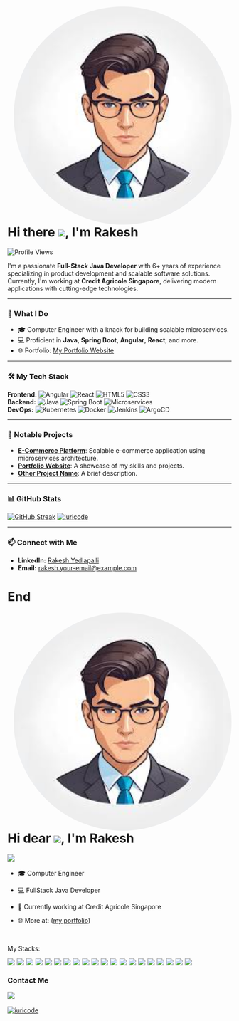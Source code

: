 <img align="right" height="490em" style="border-radius: 70% !important;" src="https://github.com/RakeshYedlapalli/RakeshYedlapalli/blob/53c299ee955dd749933435534d0a6767aebecbde/images.jpeg"/>

<h1 align="left">
  Hi there <img src="https://raw.githubusercontent.com/kaueMarques/kaueMarques/master/hi.gif" width="30px"/>, I'm Rakesh
</h1>

<p align="left">
  <img src="https://komarev.com/ghpvc/?username=RakeshYedlapalli&color=05122A" alt="Profile Views" />
</p>

I'm a passionate **Full-Stack Java Developer** with 6+ years of experience specializing in product development and scalable software solutions. Currently, I'm working at **Credit Agricole Singapore**, delivering modern applications with cutting-edge technologies.

---

### 🚀 What I Do
- 🎓 Computer Engineer with a knack for building scalable microservices.
- 💻 Proficient in **Java**, **Spring Boot**, **Angular**, **React**, and more.
- 🌐 Portfolio: [My Portfolio Website](https://rakeshyedlapalli.github.io/portfolio/)

---

### 🛠️ My Tech Stack
**Frontend:** ![Angular](https://img.shields.io/badge/Angular-05122A?logo=Angular) ![React](https://img.shields.io/badge/React-05122A?logo=React) ![HTML5](https://img.shields.io/badge/HTML5-05122A?logo=html5) ![CSS3](https://img.shields.io/badge/CSS3-05122A?logo=css3)  
**Backend:** ![Java](https://img.shields.io/badge/Java-05122A?logo=java) ![Spring Boot](https://img.shields.io/badge/SpringBoot-05122A?logo=springboot) ![Microservices](https://img.shields.io/badge/MicroServices-05122A?logo=Microservices)  
**DevOps:** ![Kubernetes](https://img.shields.io/badge/Kubernetes-05122A?logo=kubernetes) ![Docker](https://img.shields.io/badge/Docker-05122A?logo=docker) ![Jenkins](https://img.shields.io/badge/Jenkins-05122A?logo=jenkins) ![ArgoCD](https://img.shields.io/badge/ArgoCD-05122A?logo=ArgoCD)

---

### 🚀 Notable Projects
- **[E-Commerce Platform](project-link)**: Scalable e-commerce application using microservices architecture.
- **[Portfolio Website](https://rakeshyedlapalli.github.io/portfolio/)**: A showcase of my skills and projects.
- **[Other Project Name](project-link)**: A brief description.

---

### 📊 GitHub Stats
[![GitHub Streak](https://streak-stats.demolab.com/?user=RakeshYedlapalli&theme=dracula)](https://git.io/streak-stats)
[![iuricode](https://github-readme-stats.vercel.app/api/top-langs/?username=RakeshYedlapalli&hide=html&layout=compact&theme=dracula)](https://github.com/anuraghazra/github-readme-stats)

---

### 📫 Connect with Me
- **LinkedIn:** [Rakesh Yedlapalli](https://www.linkedin.com/in/rakeshyedlapalli/)
- **Email:** rakesh.your-email@example.com






<h1>End </h1>

<img align="right" height="490em" style="border-radius: 70% !important;" src="https://github.com/RakeshYedlapalli/RakeshYedlapalli/blob/53c299ee955dd749933435534d0a6767aebecbde/images.jpeg"/>

<h1 align="left">
  Hi dear <img src="https://raw.githubusercontent.com/kaueMarques/kaueMarques/master/hi.gif" width="30px"/>, I'm Rakesh
</h1>

<p align="left">
  <img src="https://komarev.com/ghpvc/?username=BeatrizNeaime&color=05122A" alt"Profile Views" /> 
</p>

- 🎓 Computer Engineer

- 💻 FullStack Java Developer

- 🚀 Currently working at Credit Agricole Singapore

- 🌐 More at: ([my portfolio](https://rakeshyedlapalli.github.io/portfolio/))

<br>

<p>
  My Stacks:
</p>

<div style="display: flex; gap: 5px">
  <img src="https://img.shields.io/badge/Java-05122A?logo=java"/>
  <img src="https://img.shields.io/badge/Angular-05122A?logo=Angular"/>
  <img src="https://img.shields.io/badge/React-05122A?logo=React"/>
<img src="https://img.shields.io/badge/JavaScript-05122A?logo=javascript"/>
<img src="https://img.shields.io/badge/HTML5-05122A?logo=html5"/>
<img src="https://img.shields.io/badge/CSS3-05122A?logo=css3"/>
<img src="https://img.shields.io/badge/SpringBoot-05122A?logo=springboot"/>
  <img src="https://img.shields.io/badge/MicroServices-05122A?logo=Microservices"/>
  <img src="https://img.shields.io/badge/Hibernate-05122A?logo=Hibernate"/>
  <img src="https://img.shields.io/badge/Kafka-05122A?logo=kafka"/>
  <img src="https://img.shields.io/badge/Azure-05122A?logo=Azure"/>
  <img src="https://img.shields.io/badge/Docker-05122A?logo=Docker"/>
  <img src="https://img.shields.io/badge/Kubernetes-05122A?logo=kubernetes"/>
  <img src="https://img.shields.io/badge/Jenkins-05122A?logo=Jenkins"/>
  <img src="https://img.shields.io/badge/ArgoCD-05122A?logo=ArgoCD"/>
<img src="https://img.shields.io/badge/NodeJS-05122A?logo=nodedotjs"/>
<img src="https://img.shields.io/badge/Postgres-05122A?logo=postgres"/>
<img src="https://img.shields.io/badge/MongoDB-05122A?logo=mongodb"/>
<img src="https://img.shields.io/badge/Maven-05122A?logo=maven"/>
<img src="https://img.shields.io/badge/Gradle-05122A?logo=gradle"/>
</div>

<h3>
  Contact Me
</h3>

<a href="https://www.linkedin.com/in/rakeshyedlapalli/" target="_blank">
  <img src="https://img.shields.io/badge/Rakesh Yedlapall-05122A?logo=linkedin"/>
</a>

[![iuricode](https://github-readme-stats.vercel.app/api/top-langs/?username=RakeshYedlapalli&hide=html&layout=compact&theme=dracula)](https://github.com/anuraghazra/github-readme-stats)
